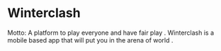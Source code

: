 Winterclash
===========

Motto: A platform to play everyone and have fair play .
Winterclash is a mobile based app that will put you in the arena of world .


